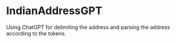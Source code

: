 # IndianAddressGPT
Using ChatGPT for delimiting the address and parsing the address according to the tokens. 
